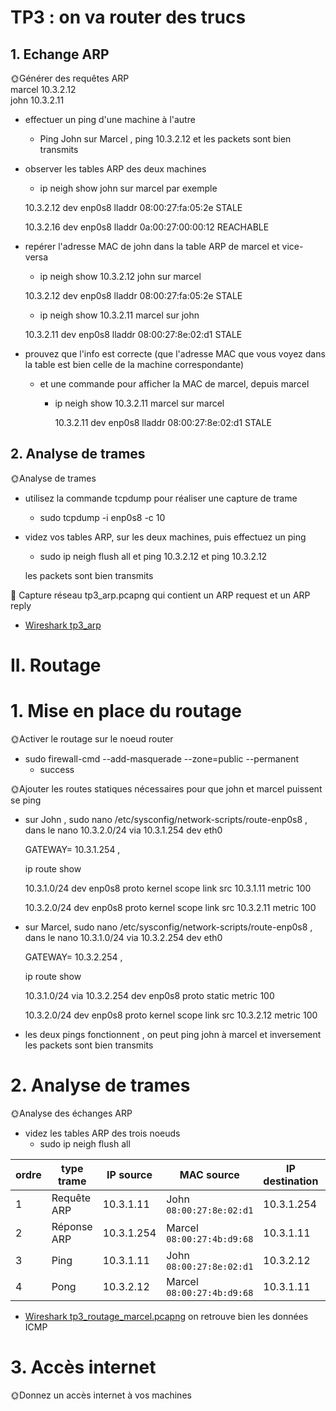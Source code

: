 # TP3 : on va router des trucs

## 1. Echange ARP
🌞Générer des requêtes ARP
<br>marcel 10.3.2.12
<br>john 10.3.2.11
- effectuer un ping d'une machine à l'autre
    - Ping John sur Marcel , ping 10.3.2.12 et les packets sont bien transmits
- observer les tables ARP des deux machines
    - ip neigh show john sur marcel par exemple

    10.3.2.12 dev enp0s8 lladdr 08:00:27:fa:05:2e STALE

    10.3.2.16 dev enp0s8 lladdr 0a:00:27:00:00:12 REACHABLE

- repérer l'adresse MAC de john dans la table ARP de marcel et vice-versa

    - ip neigh show 10.3.2.12 john sur marcel

    10.3.2.12 dev enp0s8 lladdr 08:00:27:fa:05:2e STALE

    - ip neigh show 10.3.2.11 marcel sur john

    10.3.2.11 dev enp0s8 lladdr 08:00:27:8e:02:d1 STALE 

- prouvez que l'info est correcte (que l'adresse MAC que vous voyez dans la table est bien celle de la machine correspondante)
    - et une commande pour afficher la MAC de marcel, depuis marcel

        - ip neigh show 10.3.2.11 marcel sur marcel

            10.3.2.11 dev enp0s8 lladdr 08:00:27:8e:02:d1 STALE

## 2. Analyse de trames

🌞Analyse de trames

- utilisez la commande tcpdump pour réaliser une capture de trame
    -  sudo tcpdump -i enp0s8 -c 10
- videz vos tables ARP, sur les deux machines, puis effectuez un ping
    - sudo ip neigh flush all et ping 10.3.2.12 et ping 10.3.2.12
    
    les packets sont bien transmits 

🦈 Capture réseau tp3_arp.pcapng qui contient un ARP request et un ARP reply

- [Wireshark tp3_arp](./tp3_arp.pcapng.pcap)

# II. Routage

# 1. Mise en place du routage

🌞Activer le routage sur le noeud router
- sudo firewall-cmd --add-masquerade --zone=public --permanent
    - success

🌞Ajouter les routes statiques nécessaires pour que john et marcel puissent se ping

-  sur John , sudo nano /etc/sysconfig/network-scripts/route-enp0s8 , dans le nano 10.3.2.0/24 via 10.3.1.254 dev eth0
    
    GATEWAY= 10.3.1.254
,     
    
    ip route show

    10.3.1.0/24 dev enp0s8 proto kernel scope link src 10.3.1.11 metric 100

    10.3.2.0/24 dev enp0s8 proto kernel scope link src 10.3.2.11 metric 100

- sur Marcel, sudo nano /etc/sysconfig/network-scripts/route-enp0s8 , dans le nano 10.3.1.0/24 via 10.3.2.254 dev eth0

    GATEWAY= 10.3.2.254 ,

    ip route show
    
    10.3.1.0/24 via 10.3.2.254 dev enp0s8 proto static metric 100

    10.3.2.0/24 dev enp0s8 proto kernel scope link src 10.3.2.12 metric 100

- les deux pings fonctionnent , on peut ping john à marcel et inversement les packets sont bien transmits

# 2. Analyse de trames
🌞Analyse des échanges ARP

- videz les tables ARP des trois noeuds
    - sudo ip neigh flush all

| ordre | type trame  | IP source | MAC source              | IP destination | MAC destination            |
|-------|-------------|-----------|-------------------------|----------------|----------------------------|
| 1     | Requête ARP | 10.3.1.11        | John `08:00:27:8e:02:d1` | 10.3.1.254             | Broadcast `00:00:00:00:00` |
| 2     | Réponse ARP | 10.3.1.254         | Marcel  `08:00:27:4b:d9:68`                     | 10.3.1.11              | `John` `08:00:27:8e:02:d1`    |              |                            |
| 3     | Ping        | 10.3.1.11         | John     `08:00:27:8e:02:d1`                    | 10.3.2.12           | Marcel       `08:00:27:4b:d9:68`                     |
| 4     | Pong        |     10.3.2.12    | Marcel  `08:00:27:4b:d9:68`                        | 10.3.1.11             | John     `08:00:27:8e:02:d1`                     |

- [Wireshark tp3_routage_marcel.pcapng](./ping_marcel_vers_john.pcapng) on  retrouve bien les données ICMP

# 3. Accès internet

🌞Donnez un accès internet à vos machines